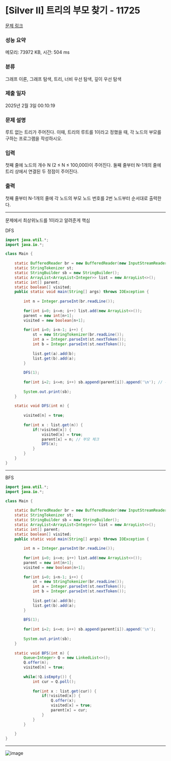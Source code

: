 # [Silver II] 트리의 부모 찾기 - 11725 

[문제 링크](https://www.acmicpc.net/problem/11725) 

### 성능 요약

메모리: 73972 KB, 시간: 504 ms

### 분류

그래프 이론, 그래프 탐색, 트리, 너비 우선 탐색, 깊이 우선 탐색

### 제출 일자

2025년 2월 3일 00:10:19

### 문제 설명

<p>루트 없는 트리가 주어진다. 이때, 트리의 루트를 1이라고 정했을 때, 각 노드의 부모를 구하는 프로그램을 작성하시오.</p>

### 입력 

 <p>첫째 줄에 노드의 개수 N (2 ≤ N ≤ 100,000)이 주어진다. 둘째 줄부터 N-1개의 줄에 트리 상에서 연결된 두 정점이 주어진다.</p>

### 출력 

 <p>첫째 줄부터 N-1개의 줄에 각 노드의 부모 노드 번호를 2번 노드부터 순서대로 출력한다.</p>

---

문제에서 최상위노드를 1이라고 알려준게 핵심

DFS

```java
import java.util.*;
import java.io.*;

class Main {
    
    static BufferedReader br = new BufferedReader(new InputStreamReader(System.in));
    static StringTokenizer st;
    static StringBuilder sb = new StringBuilder();
    static ArrayList<ArrayList<Integer>> list = new ArrayList<>();
    static int[] parent;
    static boolean[] visited;
    public static void main(String[] args) throws IOException {
        
        int n = Integer.parseInt(br.readLine());
        
        for(int i=0; i<=n; i++) list.add(new ArrayList<>());
        parent = new int[n+1];
        visited = new boolean[n+1];
        
        for(int i=0; i<n-1; i++) {
            st = new StringTokenizer(br.readLine());
            int a = Integer.parseInt(st.nextToken());
            int b = Integer.parseInt(st.nextToken());
            
            list.get(a).add(b);
            list.get(b).add(a);
        }
        
        DFS(1);
        
        for(int i=2; i<=n; i++) sb.append(parent[i]).append('\n'); // 루트 노드 제외 나머지 노드의 부모들 찾기
        
        System.out.print(sb);
    }
    
    static void DFS(int n) {
        
        visited[n] = true;
        
        for(int x : list.get(n)) {
            if(!visited[x]) {
                visited[x] = true;
                parent[x] = n; // 부모 체크
                DFS(x);
            }
        }
    }
}


```

---

BFS

```java
import java.util.*;
import java.io.*;

class Main {
    
    static BufferedReader br = new BufferedReader(new InputStreamReader(System.in));
    static StringTokenizer st;
    static StringBuilder sb = new StringBuilder();
    static ArrayList<ArrayList<Integer>> list = new ArrayList<>();
    static int[] parent;
    static boolean[] visited;
    public static void main(String[] args) throws IOException {
        
        int n = Integer.parseInt(br.readLine());
        
        for(int i=0; i<=n; i++) list.add(new ArrayList<>());
        parent = new int[n+1];
        visited = new boolean[n+1];
        
        for(int i=0; i<n-1; i++) {
            st = new StringTokenizer(br.readLine());
            int a = Integer.parseInt(st.nextToken());
            int b = Integer.parseInt(st.nextToken());
            
            list.get(a).add(b);
            list.get(b).add(a);
        }
        
        BFS(1);
        
        for(int i=2; i<=n; i++) sb.append(parent[i]).append('\n');
        
        System.out.print(sb);
    }
    
    static void BFS(int n) {
        Queue<Integer> Q = new LinkedList<>();
        Q.offer(n);
        visited[n] = true;
        
        while(!Q.isEmpty()) {
            int cur = Q.poll();
            
            for(int x : list.get(cur)) {
                if(!visited[x]) {
                    Q.offer(x);
                    visited[x] = true;
                    parent[x] = cur;
                }
            }
        }
        
    }
}


```

---

![image](https://github.com/user-attachments/assets/2ae6408b-7192-4bb2-a1bd-b7025675ec7a)
